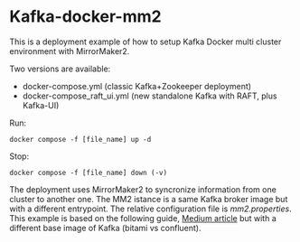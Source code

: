 # Kafka-docker-mm2
This is a deployment example of how to setup Kafka Docker multi cluster environment with MirrorMaker2.

Two versions are available:
- docker-compose.yml (classic Kafka+Zookeeper deployment)
- docker-compose_raft_ui.yml (new standalone Kafka with RAFT, plus Kafka-UI)

Run:

```docker compose -f [file_name] up -d```

Stop:

```docker compose -f [file_name] down (-v)```

The deployment uses MirrorMaker2 to syncronize information from one cluster to another one. The MM2 istance is a same Kafka broker image but with a different entrypoint. The relative configuration file is _mm2.properties_.
This example is based on the following guide, [Medium article](https://medium.com/larus-team/how-to-setup-mirrormaker-2-0-on-apache-kafka-multi-cluster-environment-87712d7997a4) but with a different base image of Kafka (bitami vs confluent).
